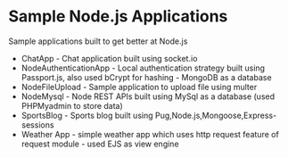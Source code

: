 # Sample Node.js Applications

Sample applications built to get better at Node.js

* ChatApp - Chat application built using socket.io
* NodeAuthenticationApp - Local authentication strategy built using Passport.js, also used bCrypt for hashing - MongoDB as a database
* NodeFileUpload - Sample application to upload file using multer
* NodeMysql - Node REST APIs built using MySql as a database (used PHPMyadmin to store data)
* SportsBlog - Sports blog built using Pug,Node.js,Mongoose,Express-sessions 
* Weather App - simple weather app which uses http request feature of request module - used EJS as view engine